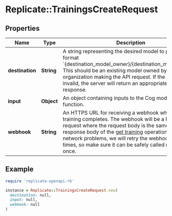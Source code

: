 # Replicate::TrainingsCreateRequest

## Properties

| Name | Type | Description | Notes |
| ---- | ---- | ----------- | ----- |
| **destination** | **String** | A string representing the desired model to push to in the format &#x60;{destination_model_owner}/{destination_model_name}&#x60;. This should be an existing model owned by the user or organization making the API request. If the destination is invalid, the server will return an appropriate 4XX response.  | [optional] |
| **input** | **Object** | An object containing inputs to the Cog model&#39;s &#x60;train()&#x60; function.  | [optional] |
| **webhook** | **String** | An HTTPS URL for receiving a webhook when the training completes. The webhook will be a POST request where the request body is the same as the response body of the [get training](#trainings.get) operation. If there are network problems, we will retry the webhook a few times, so make sure it can be safely called more than once. | [optional] |

## Example

```ruby
require 'replicate-openapi-rb'

instance = Replicate::TrainingsCreateRequest.new(
  destination: null,
  input: null,
  webhook: null
)
```

